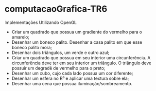 # computacaoGrafica-TR6
Implementações Utilizando OpenGL

* Criar um quadrado que possua um gradiente do vermelho para o amarelo;
* Desenhar um boneco palito. Desenhar a casa palito em que esse boneco palito mora;
* Desenhar dois triângulos, um verde e outro azul;
* Criar um quadrado que possua em seu interior uma circunferência. A circunferência deve ter em seu interior um triângulo. O triângulo deve possuir um degradê de vermelho para o preto;
* Desenhar um cubo, cujo cada lado possua um cor diferente;
* Desenhar um esfera no R³ e aplicar uma textura sobre ela;
* Desenhar uma cena que possua iluminação/sombreamento.
